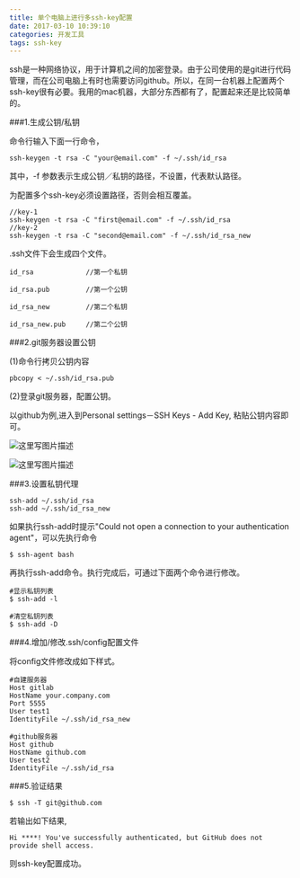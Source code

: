```yaml
---
title: 单个电脑上进行多ssh-key配置
date: 2017-03-10 10:39:10
categories: 开发工具
tags: ssh-key
---
```



ssh是一种网络协议，用于计算机之间的加密登录。由于公司使用的是git进行代码管理，而在公司电脑上有时也需要访问github。所以，在同一台机器上配置两个ssh-key很有必要。我用的mac机器，大部分东西都有了，配置起来还是比较简单的。


<!-- more -->

###1.生成公钥/私钥
	
命令行输入下面一行命令，

```
ssh-keygen -t rsa -C "your@email.com" -f ~/.ssh/id_rsa
```
其中，-f 参数表示生成公钥／私钥的路径，不设置，代表默认路径。

为配置多个ssh-key必须设置路径，否则会相互覆盖。

```
//key-1
ssh-keygen -t rsa -C "first@email.com" -f ~/.ssh/id_rsa
//key-2
ssh-keygen -t rsa -C "second@email.com" -f ~/.ssh/id_rsa_new

```
.ssh文件下会生成四个文件。

```
id_rsa             //第一个私钥

id_rsa.pub         //第一个公钥

id_rsa_new         //第二个私钥

id_rsa_new.pub     //第二个公钥

```

###2.git服务器设置公钥

(1)命令行拷贝公钥内容

```
pbcopy < ~/.ssh/id_rsa.pub
```

(2)登录git服务器，配置公钥。

以github为例,进入到Personal settings－SSH Keys - Add Key, 粘贴公钥内容即可。

![这里写图片描述](http://img.blog.csdn.net/20160105232245917)

![这里写图片描述](http://img.blog.csdn.net/20160105232418300)

###3.设置私钥代理

```
ssh-add ~/.ssh/id_rsa
ssh-add ~/.ssh/id_rsa_new
```
如果执行ssh-add时提示"Could not open a connection to your authentication agent"，可以先执行命令

```
$ ssh-agent bash
```
再执行ssh-add命令。执行完成后，可通过下面两个命令进行修改。

```
#显示私钥列表
$ ssh-add -l   

#清空私钥列表
$ ssh-add -D  
```

###4.增加/修改.ssh/config配置文件

将config文件修改成如下样式。

```
#自建服务器
Host gitlab
HostName your.company.com
Port 5555
User test1
IdentityFile ~/.ssh/id_rsa_new

#github服务器
Host github
HostName github.com
User test2
IdentityFile ~/.ssh/id_rsa

```

###5.验证结果

```
$ ssh -T git@github.com
```

若输出如下结果,

```
Hi ****! You've successfully authenticated, but GitHub does not provide shell access.
```
则ssh-key配置成功。




